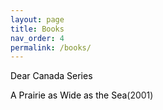 ```yaml
---
layout: page
title: Books
nav_order: 4
permalink: /books/
---
```

<head>
  <style>
   a:link {
    color: black;
    background-color: transparent;
    text-decoration: none;
  }
  a:visited {
    color: mediumSeaGreen;
    background-color: transparent;
    text-decoration: none;
  }
  a:hover {
    color: mediumSageGreen;
    background-color: transparent;
    text-decoration: underline;
  }
  a:active {
    color: red;
    background-color: transparent;
    text-decoration: underline;
  }
  </style>
</head>

<body>
  
[Dear Canada Series](https://www.scholastic.ca/dearcanada/books/)

[A Prairie as Wide as the Sea](https://www.scholastic.ca/dearcanada/books/prairie.htm)(2001)
</body>


